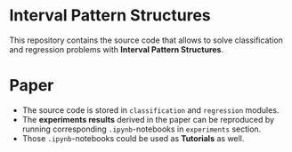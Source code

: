 # Interval Pattern Structures
This repository contains the source code that allows to solve classification and regression problems with **Interval Pattern Structures**.

# Paper
* The source code is stored in `classification` and `regression` modules.
* The **experiments results** derived in the paper can be reproduced by running corresponding `.ipynb`-notebooks in `experiments` section.
* Those `.ipynb`-notebooks could be used as **Tutorials** as well.
